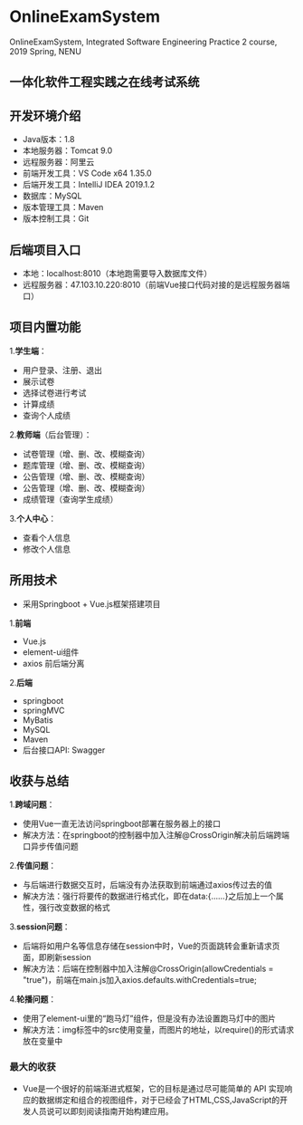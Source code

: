 # OnlineExamSystem
OnlineExamSystem, Integrated Software Engineering Practice 2 course, 2019 Spring, NENU
## 一体化软件工程实践之在线考试系统  
## **开发环境介绍**
+ Java版本：1.8
+ 本地服务器：Tomcat 9.0
+ 远程服务器：阿里云
+ 前端开发工具：VS Code x64 1.35.0
+ 后端开发工具：IntelliJ IDEA 2019.1.2
+ 数据库：MySQL
+ 版本管理工具：Maven
+ 版本控制工具：Git
## **后端项目入口**
+ 本地：localhost:8010（本地跑需要导入数据库文件）
+ 远程服务器：47.103.10.220:8010（前端Vue接口代码对接的是远程服务器端口）

## **项目内置功能**
1.**学生端**：

  + 用户登录、注册、退出
  + 展示试卷
  + 选择试卷进行考试
  + 计算成绩
  + 查询个人成绩

2.**教师端**（后台管理）：

  + 试卷管理（增、删、改、模糊查询）
  + 题库管理（增、删、改、模糊查询）
  + 公告管理（增、删、改、模糊查询）
  + 公告管理（增、删、改、模糊查询）
  + 成绩管理（查询学生成绩）

3.**个人中心**：

  + 查看个人信息
  + 修改个人信息
 
## **所用技术**
+ 采用Springboot + Vue.js框架搭建项目

1.**前端**

+ Vue.js
+ element-ui组件
+ axios 前后端分离

2.**后端**

+ springboot
+ springMVC
+ MyBatis
+ MySQL
+ Maven
+ 后台接口API: Swagger

## **收获与总结**

1.**跨域问题**：

+ 使用Vue一直无法访问springboot部署在服务器上的接口
+ 解决方法：在springboot的控制器中加入注解@CrossOrigin解决前后端跨端口异步传值问题

2.**传值问题**：

+ 与后端进行数据交互时，后端没有办法获取到前端通过axios传过去的值
+ 解决方法：强行将要传的数据进行格式化，即在data:{……}之后加上一个属性，强行改变数据的格式

3.**session问题**：

+ 后端将如用户名等信息存储在session中时，Vue的页面跳转会重新请求页面，即刷新session
+ 解决方法：后端在控制器中加入注解@CrossOrigin(allowCredentials = "true")，前端在main.js加入axios.defaults.withCredentials=true;

4.**轮播问题**：

+ 使用了element-ui里的“跑马灯”组件，但是没有办法设置跑马灯中的图片
+ 解决方法：img标签中的src使用变量，而图片的地址，以require()的形式请求放在变量中

### **最大的收获**

+ Vue是一个很好的前端渐进式框架，它的目标是通过尽可能简单的 API 实现响应的数据绑定和组合的视图组件，对于已经会了HTML,CSS,JavaScript的开发人员说可以即刻阅读指南开始构建应用。


